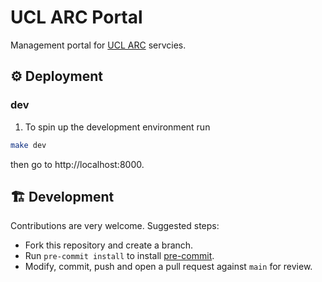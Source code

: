 # UCL ARC Portal

Management portal for [UCL ARC](https://www.ucl.ac.uk/advanced-research-computing/)
servcies.

## ⚙️ Deployment

### dev

1. To spin up the development environment run

```bash
make dev
```

then go to http://localhost:8000.

## 🏗️ Development

Contributions are very welcome. Suggested steps:

- Fork this repository and create a branch.
- Run `pre-commit install` to install [pre-commit](https://pre-commit.com/).
- Modify, commit, push and open a pull request against `main` for review.

